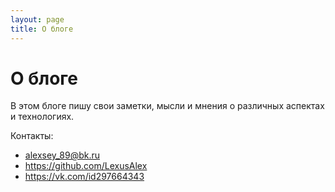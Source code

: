 ```yaml
---
layout: page
title: О блоге
---
```


<div class="heading heading_main">
    <h1 class="heading__text">О блоге</h1>
</div>

<p>
    В этом блоге пишу свои заметки, мысли и мнения о различных аспектах и технологиях.
</p>

<p>
Контакты:
</p>
<ul>
    <li><a href="mailto:alexsey_89@bk.ru">alexsey_89@bk.ru</a></li>
    <li><a href="https://github.com/LexusAlex">https://github.com/LexusAlex</a></li>
    <li><a href="https://vk.com/id297664343">https://vk.com/id297664343</a></li>
<ul>


